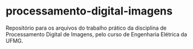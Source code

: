 # processamento-digital-imagens
Repositório para os arquivos do trabalho prático da disciplina de Processamento Digital de Imagens, pelo curso de Engenharia Elétrica da UFMG.
